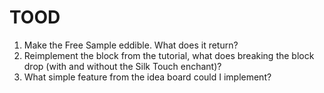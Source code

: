 # TOOD 

1. Make the Free Sample eddible. What does it return?
2. Reimplement the block from the tutorial, what does breaking the block drop (with and without the Silk Touch enchant)?
3. What simple feature from the idea board could I implement?